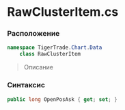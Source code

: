 
# RawClusterItem.cs
### Расположение
```csharp
namespace TigerTrade.Chart.Data  
    class RawClusterItem
```

> Описание

### Синтаксис
```csharp
public long OpenPosAsk { get; set; }
```
